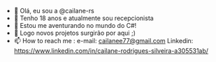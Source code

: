 - 👋 Olá, eu sou a @cailane-rs
- 👀 Tenho 18 anos e atualmente sou recepcionista 
- 🌱 Estou me aventurando no mundo do C#!
- 💞️ Logo novos projetos surgirão por aqui ;)
- 📫 How to reach me :
e-mail: cailanee77@gmail.com
Linkedin: https://www.linkedin.com/in/cailane-rodrigues-silveira-a305531ab/
<!---
cailane-rs/cailane-rs is a ✨ special ✨ repository because its `README.md` (this file) appears on your GitHub profile.
You can click the Preview link to take a look at your changes.
--->
